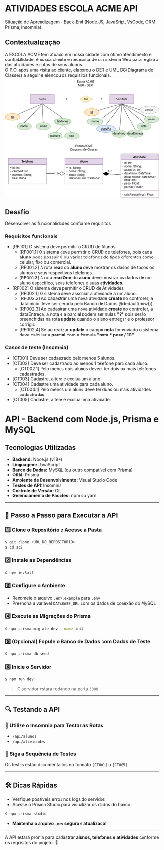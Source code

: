 # ATIVIDADES ESCOLA ACME API
Situação de Aprendizagem - Back-End (Node.JS, JavaSript, VsCode, ORM Prisma, Insomnia)
## Contextualização
A ESCOLA ACME tem atuado em nossa cidade com ótimo atendimento e confiabilidade, é nossa cliente e necessita de um sistema Web para registro das atividades e notas de seus alunos.<br>O P.O. após uma visita ao cliente, elaborou o DER e UML DC(Diagrama de Classes) a seguir e elencou os requisitos funcionais.<br>
![DER e DC](./docs/der-dc.png)
## Desafio
Desenvolver as funcionalidades conforme requisitos

### Requisitos funcionais
- [RF001] O sistema deve permitir o CRUD de Alunos.
    - [RF001.1] O sistema deve permitir o CRUD de telefones, pois cada **aluno** pode possuir 0 ou vários telefones de tipos diferentes como celular, fixo ou comercial.
    - [RF001.2] A rota **read** do **aluno** deve mostrar os dados de todos os alunos e seus respectivos telefones.
    - [RF001.3] A rota **readOne** do **aluno** deve mostrar os dados de um aluno específico, seus telefones e suas **atividades**.
- [RF002] O sistema deve permitir o CRUD de Atividades.
    - [RF002.1] O sistema deve associar a atividade a um aluno.
    - [RF002.2] Ao cadastrar uma nova atividade **create** no controller, a dataInicio deve ser gerada pelo Banco de Dados @dedault(now()).
    - [RF002.3] Ao cadastrar uma nova atividade **create** no controller, a dataEntrega, a nota e a parcial podem ser nulas **"?"** pois serão preenchidas na rota **update** quando o aluno entregar e o professor corrigir.
    - [RF002.4] Se ao realizar **update** o campo **nota** for enviado o sistema deve calcular a **parcial** com a formula **"nota * peso / 10"**.

### Casos de teste (Insomnia)
- [CT001] Deve ser cadastrado pelo menos 5 alunos.
- [CT002] Deve ser cadastrado ao menos 1 telefone para cada aluno.
    - [CT002.1] Pelo menos dois alunos devem ter dois ou mais telefones cadastrados.
- [CT003] Cadastre, altere e exclua um aluno.
- [CT004] Cadastre uma atividade para cada aluno.
    - [CT004.1] Pelo menos um aluno deve ter duas ou mais atividades cadastradas.
- [CT005] Cadastre, altere e exclua uma atividade.

# API - Backend com Node.js, Prisma e MySQL

## Tecnologias Utilizadas

- **Backend:** Node.js (v18+)
- **Linguagem:** JavaScript
- **Banco de Dados:** MySQL (ou outro compatível com Prisma)
- **ORM:** Prisma
- **Ambiente de Desenvolvimento:** Visual Studio Code
- **Testes de API:** Insomnia
- **Controle de Versão:** Git
- **Gerenciamento de Pacotes:** npm ou yarn

---

## 🚀 Passo a Passo para Executar a API

### 1️⃣ Clone o Repositório e Acesse a Pasta
```sh
$ git clone <URL_DO_REPOSITORIO>
$ cd api
```

### 2️⃣ Instale as Dependências
```sh
$ npm install
```

### 3️⃣ Configure o Ambiente
- Renomeie o arquivo `.env.example` para `.env`
- Preencha a variável `DATABASE_URL` com os dados de conexão do MySQL

### 4️⃣ Execute as Migrações do Prisma
```sh
$ npx prisma migrate dev --name init
```

### 5️⃣ (Opcional) Popule o Banco de Dados com Dados de Teste
```sh
$ npx prisma db seed
```

### 6️⃣ Inicie o Servidor
```sh
$ npm run dev
```
> O servidor estará rodando na porta `3000`.

---

## 🔍 Testando a API

### 📌 Utilize o Insomnia para Testar as Rotas
- `/api/alunos`
- `/api/atividades`

### 📌 Siga a Sequência de Testes
Os testes estão documentados no formato `[CT001]` a `[CT005]`.

---

## 🛠️ Dicas Rápidas

- Verifique possíveis erros nos logs do servidor.
- Acesse o Prisma Studio para visualizar os dados do banco:
```sh
$ npx prisma studio
```
- **Mantenha o arquivo `.env` seguro e atualizado!**

---

A API estará pronta para cadastrar **alunos, telefones e atividades** conforme os requisitos do projeto. 🚀

